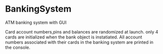# BankingSystem
ATM banking system with GUI

Card account numbers,pins and balances are randomized at launch.
only 4 cards are initialized when the bank object is instatiated.
All account numbers associated with their cards in the banking system are printed in the console.


